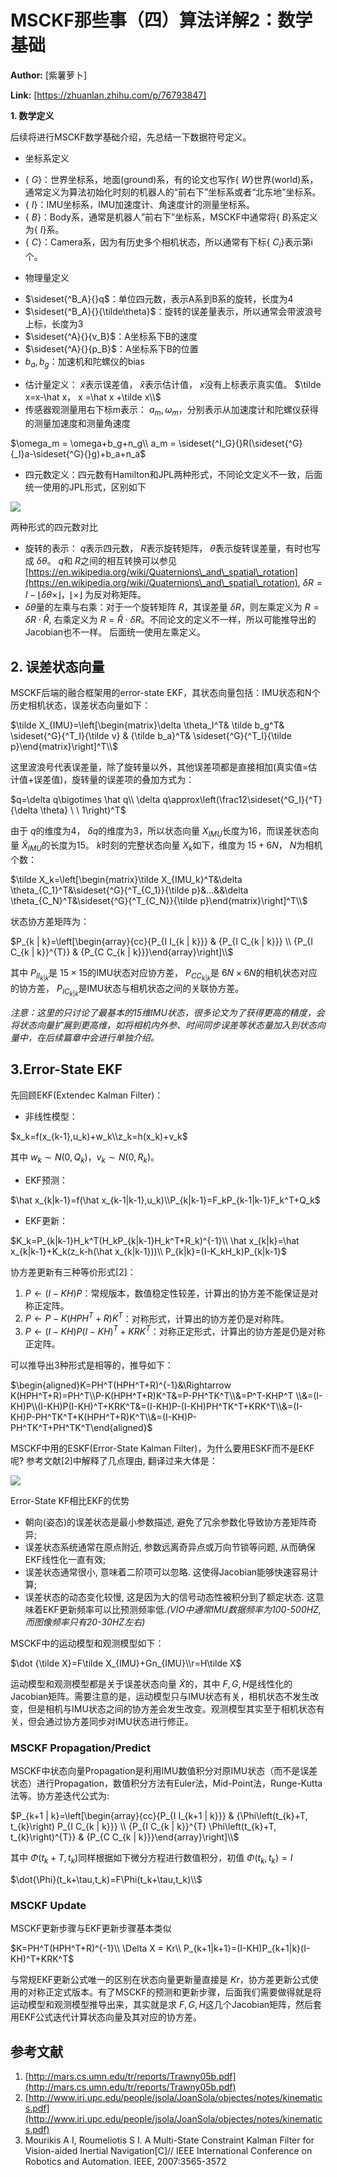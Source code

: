 # MSCKF那些事（四）算法详解2：数学基础

 **Author:** [紫薯萝卜]

 **Link:** [https://zhuanlan.zhihu.com/p/76793847]

**1. 数学定义**

后续将进行MSCKF数学基础介绍，先总结一下数据符号定义。

* 坐标系定义
+ { $G$}：世界坐标系，地面(ground)系，有的论文也写作{ $W$}世界(world)系，通常定义为算法初始化时刻的机器人的“前右下”坐标系或者“北东地”坐标系。
+ { $I$}：IMU坐标系，IMU加速度计、角速度计的测量坐标系。
+ { $B$}：Body系，通常是机器人”前右下”坐标系，MSCKF中通常将{ $B$}系定义为{ $I$}系。
+ { $C$}：Camera系，因为有历史多个相机状态，所以通常有下标{ $C_i$}表示第i个。

* 物理量定义
+ $\sideset{^B_A}{}q$：单位四元数，表示A系到B系的旋转，长度为4
+ $\sideset{^B_A}{}{\tilde\theta}$：旋转的误差量表示，所以通常会带波浪号上标，长度为3
+ $\sideset{^A}{}{v_B}$：A坐标系下B的速度
+ $\sideset{^A}{}{p_B}$：A坐标系下B的位置
+ $b_a,b_g$：加速机和陀螺仪的bias

* 估计量定义： $\tilde x$表示误差值， $\hat x$表示估计值， $x$没有上标表示真实值。 $\tilde x=x-\hat x， x =\hat x +\tilde x\\$
* 传感器观测量用右下标m表示： $a_m, \omega_m$，分别表示从加速度计和陀螺仪获得的测量加速度和测量角速度

$\omega_m = \omega+b_g+n_g\\ a_m = \sideset{^I_G}{}R(\sideset{^G}{_I}a-\sideset{^G}{}g)+b_a+n_a$ 

* 四元数定义：四元数有Hamilton和JPL两种形式，不同论文定义不一致，后面统一使用的JPL形式，区别如下

![]((20200221)MSCKF那些事四算法详解2数学基础_紫薯萝卜/v2-40c39ce7d1a72c612e9bc131c5cf7e1c_1440w.jpg)  


两种形式的四元数对比

  
  
* 旋转的表示： $q$表示四元数， $R$表示旋转矩阵， ${\tilde\theta}$表示旋转误差量，有时也写成 $\delta \theta$。 $q$和 $R$之间的相互转换可以参见[https://en.wikipedia.org/wiki/Quaternions\_and\_spatial\_rotation](https://en.wikipedia.org/wiki/Quaternions\_and\_spatial\_rotation), $\delta R=I-\lfloor \delta \theta{\times}\rfloor  ，\lfloor {\times}\rfloor$ 为反对称矩阵。
* $\delta \theta$量的左乘与右乘：对于一个旋转矩阵 $R$，其误差量 $\delta R$，则左乘定义为 $R=\delta R \cdot\hat R$, 右乘定义为 $R= \hat R\cdot\delta R$。不同论文的定义不一样，所以可能推导出的Jacobian也不一样。 后面统一使用左乘定义。

## 2. 误差状态向量  
MSCKF后端的融合框架用的error-state EKF，其状态向量包括：IMU状态和N个历史相机状态，误差状态向量如下：

$\tilde X_{IMU}=\left[\begin{matrix}\delta \theta_I^T&  \tilde b_g^T&  \sideset{^G}{^T_I}{\tilde v} & {\tilde b_a}^T& \sideset{^G}{^T_I}{\tilde p}\end{matrix}\right]^T\\$

这里波浪号代表误差量，除了旋转量以外，其他误差项都是直接相加(真实值=估计值+误差值)，旋转量的误差项的叠加方式为：

$q=\delta q\bigotimes \hat q\\ \delta q\approx\left(\frac12\sideset{^G_I}{^T}{\delta \theta} \ \ 1\right)^T$ 

由于 $q$的维度为4， $\delta q$的维度为3，所以状态向量 $X_{IMU}$长度为16，而误差状态向量 $\tilde X_{IMU}$的长度为15。 $k$时刻的完整状态向量 $X_k$如下，维度为 $15+6N$， $N$为相机个数：

$\tilde X_k=\left[\begin{matrix}\tilde X_{IMU_k}^T&\delta \theta_{C_1}^T&\sideset{^G}{^T_{C_1}}{\tilde p}&...&&\delta \theta_{C_N}^T&\sideset{^G}{^T_{C_N}}{\tilde p}\end{matrix}\right]^T\\$

状态协方差矩阵为：

$P_{k | k}=\left[\begin{array}{cc}{P_{I I_{k | k}}} & {P_{I C_{k | k}}} \\ {P_{I C_{k | k}}^{T}} & {P_{C C_{k | k}}}\end{array}\right]\\$

其中 $P_{I I_{k | k}}$是 $15\times15$的IMU状态对应协方差， $P_{C C_{k | k}}$是 $6N\times6N$的相机状态对应的协方差， $P_{I C_{k | k}}$是IMU状态与相机状态之间的关联协方差。

*注意：这里的只讨论了最基本的15维IMU状态，很多论文为了获得更高的精度，会将状态向量扩展到更高维，如将相机内外参、时间同步误差等状态量加入到状态向量中，在后续篇章中会进行单独介绍。*

## 3.Error-State EKF  
先回顾EKF(Extendec Kalman Filter)：

* 非线性模型：

$x_k=f(x_{k-1},u_k)+w_k\\z_k=h(x_k)+v_k$

其中 $w_k\sim N(0,Q_k)，v_k\sim N(0,R_k)$。

* EKF预测：

$\hat x_{k|k-1}=f(\hat x_{k-1|k-1},u_k)\\P_{k|k-1}=F_kP_{k-1|k-1}F_k^T+Q_k$

* EKF更新：

$K_k=P_{k|k-1}H_k^T(H_kP_{k|k-1}H_k^T+R_k)^{-1}\\ \hat x_{k|k}=\hat x_{k|k-1}+K_k(z_k-h(\hat x_{k|k-1}))\\ P_{k|k}=(I-K_kH_k)P_{k|k-1}$ 

  
协方差更新有三种等价形式[2]：

1. $P\leftarrow(I-KH)P$：常规版本，数值稳定性较差，计算出的协方差不能保证是对称正定阵。
2. $P\leftarrow P- K(HPH^T+R)K^T$：对称形式，计算出的协方差仍是对称阵。
3. $P\leftarrow (I-KH)P(I-KH)^T+KRK^T$：对称正定形式，计算出的协方差是仍是对称正定阵。

可以推导出3种形式是相等的，推导如下：

$\begin{aligned}K=PH^T(HPH^T+R)^{-1}&\Rightarrow K(HPH^T+R)=PH^T\\P-K(HPH^T+R)K^T&=P-PH^TK^T\\&=P^T-KHP^T \\&=(I-KH)P\\(I-KH)P(I-KH)^T+KRK^T&=(I-KH)P-(I-KH)PH^TK^T+KRK^T\\&=(I-KH)P-PH^TK^T+K(HPH^T+R)K^T\\&=(I-KH)P-PH^TK^T+PH^TK^T\end{aligned}$ 

MSCKF中用的ESKF(Error-State Kalman Filter)，为什么要用ESKF而不是EKF呢? 参考文献[2]中解释了几点理由, 翻译过来大体是：

![]((20200221)MSCKF那些事四算法详解2数学基础_紫薯萝卜/v2-aa015ac341149755b380c564679e4b06_1440w.jpg)  


Error-State KF相比EKF的优势

  
  
* 朝向(姿态)的误差状态是最小参数描述, 避免了冗余参数化导致协方差矩阵奇异;
* 误差状态系统通常在原点附近, 参数远离奇异点或万向节锁等问题, 从而确保EKF线性化一直有效;
* 误差状态通常很小, 意味着二阶项可以忽略. 这使得Jacobian能够快速容易计算;
* 误差状态的动态变化较慢, 这是因为大的信号动态性被积分到了额定状态. 这意味着EKF更新频率可以比预测频率低.*(VIO中通常IMU数据频率为100-500HZ, 而图像频率只有20-30HZ左右)*

MSCKF中的运动模型和观测模型如下：

$\dot {\tilde X}=F\tilde X_{IMU}+Gn_{IMU}\\r=H\tilde X$

运动模型和观测模型都是关于误差状态向量 $\tilde X$的，其中 $F,G,H$是线性化的Jacobian矩阵。需要注意的是，运动模型只与IMU状态有关，相机状态不发生改变，但是相机与IMU状态之间的协方差会发生改变。观测模型其实至于相机状态有关，但会通过协方差同步对IMU状态进行修正。

### MSCKF Propagation/Predict  
MSCKF中状态向量Propagation是利用IMU数值积分对原IMU状态（而不是误差状态）进行Propagation，数值积分方法有Euler法，Mid-Point法，Runge-Kutta法等。协方差迭代公式为:

$P_{k+1 | k}=\left[\begin{array}{cc}{P_{I I_{k+1 | k}}} & {\Phi\left(t_{k}+T, t_{k}\right) P_{I C_{k | k}}} \\ {P_{I C_{k | k}}^{T} \Phi\left(t_{k}+T, t_{k}\right)^{T}} & {P_{C C_{k | k}}}\end{array}\right]\\$

其中 $\Phi(t_{k}+T, t_{k})$同样根据如下微分方程进行数值积分，初值 $\Phi(t_k,t_k)=I$

$\dot{\Phi}(t_k+\tau,t_k)=F\Phi(t_k+\tau,t_k)\\$

### MSCKF Update  
MSCKF更新步骤与EKF更新步骤基本类似

$K=PH^T(HPH^T+R)^{-1}\\ \Delta X = Kr\\ P_{k+1|k+1}=(I-KH)P_{k+1|k}(I-KH)^T+KRK^T$ 

与常规EKF更新公式唯一的区别在状态向量更新量直接是 $Kr$，协方差更新公式使用的对称正定式版本。有了MSCKF的预测和更新步骤，后面我们需要做得就是将运动模型和观测模型推导出来，其实就是求 $F,G,H$这几个Jacobian矩阵，然后套用EKF公式迭代计算状态向量及其对应的协方差。

## 参考文献  
1. [http://mars.cs.umn.edu/tr/reports/Trawny05b.pdf](http://mars.cs.umn.edu/tr/reports/Trawny05b.pdf)
2. [http://www.iri.upc.edu/people/jsola/JoanSola/objectes/notes/kinematics.pdf](http://www.iri.upc.edu/people/jsola/JoanSola/objectes/notes/kinematics.pdf)
3. Mourikis A I, Roumeliotis S I. A Multi-State Constraint Kalman Filter for Vision-aided Inertial Navigation[C]// IEEE International Conference on Robotics and Automation. IEEE, 2007:3565-3572
